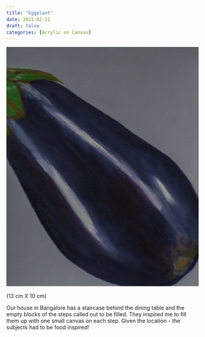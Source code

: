 ```yaml
---
title: "Eggplant"
date: 2021-02-21
draft: false
categories: [Acrylic on Canvas]
---
```


![](../../static/images/2021/02/Eggplant.jpg)

(13 cm X 10 cm)

Our house in Bangalore has a staircase behind the dining table and the empty blocks of the steps called out to be filled. They inspired me to fill them up with one small canvas on each step. Given the location - the subjects had to be food inspired!